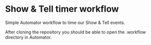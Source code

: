 # Show & Tell timer workflow

Simple Automator workflow to time our Show & Tell events.

After cloning the repository you should be able to open the .workflow directory in Automator.
